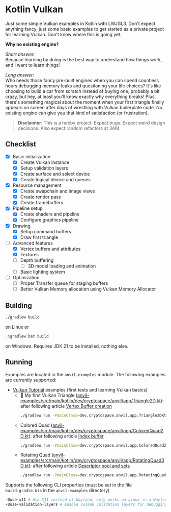 # Kotlin Vulkan

Just some simple Vulkan examples in Kotlin with LWJGL3.
Don't expect anything fancy, just some basic examples to get started as a private project for learning Vulkan.
Don't know where this is going yet.

**Why no existing engine?**

*Short answer:*\
Because learning by doing is the best way to understand how things work, and I want to learn things!

*Long answer:*\
Who needs those fancy pre-built engines when you can spend countless hours debugging memory leaks and questioning your
life choices?
It's like choosing to build a car from scratch instead of buying one, probably a bit crazy, but hey, at least you'll
know exactly why everything breaks!
Plus, there's something magical about the moment when your first triangle finally appears on screen after days
of wrestling with Vulkan boilerplate code.
No existing engine can give you that kind of satisfaction (or frustration).

> **Disclaimer**: This is a hobby project. Expect bugs. Expect weird design decisions.
> Also expect random refactors at 3AM.

## Checklist

- [x] Basic initialization
    - [x] Create Vulkan instance
    - [x] Setup validation layers
    - [x] Create surface and select device
    - [x] Create logical device and queues
- [x] Resource management
    - [x] Create swapchain and image views
    - [x] Create render pass
    - [x] Create framebuffers
- [x] Pipeline setup
    - [x] Create shaders and pipeline
    - [x] Configure graphics pipeline
- [x] Drawing
    - [x] Setup command buffers
    - [x] Draw first triangle
- [ ] Advanced features
    - [x] Vertex buffers and attributes
    - [x] Textures
    - [ ] Depth buffering
        - [ ] 3D model loading and animation
    - [ ] Basic lighting system
- [ ] Optimization
    - [ ] Proper Transfer queue for staging buffers
    - [ ] Better Vulkan Memory allocation using Vulkan Memory Allocator

## Building

```bash
./gradlew build
```

on Linux or

```powershell
.\gradlew.bat build
```

on Windows.
Requires JDK 21 to be installed, nothing else.

## Running

Examples are located in the `anvil-examples` module.
The following examples are currently supported:

- [Vulkan Tutorial](https://vulkan-tutorial.com/) examples (first tests and learning Vulkan basics)
    - 🎉 My first Vulkan Triangle
      ([anvil-examples/src/main/kotlin/dev/cryptospace/anvil/app/Triangle2D.kt](./anvil-examples/src/main/kotlin/dev/cryptospace/anvil/app/Triangle2D.kt)):
      after following article
      [Vertex Buffer creation](https://vulkan-tutorial.com/Vertex_buffers/Vertex_buffer_creation)
      ```bash
      ./gradlew run -PmainClass=dev.cryptospace.anvil.app.Triangle2DKt
      ```
    - Colored Quad
      ([anvil-examples/src/main/kotlin/dev/cryptospace/anvil/app/ColoredQuad2D.kt](./anvil-examples/src/main/kotlin/dev/cryptospace/anvil/app/ColoredQuad2D.kt)):
      after following article
      [Index buffer](https://vulkan-tutorial.com/Vertex_buffers/Index_buffer)
      ```bash
      ./gradlew run -PmainClass=dev.cryptospace.anvil.app.ColoredQuad2DKt
      ```
    - Rotating Quad
      ([anvil-examples/src/main/kotlin/dev/cryptospace/anvil/app/RotatingQuad3D.kt](./anvil-examples/src/main/kotlin/dev/cryptospace/anvil/app/RotatingQuad3D.kt)):
      after following article
      [Descriptor pool and sets](https://vulkan-tutorial.com/Uniform_buffers/Descriptor_pool_and_sets)
      ```bash
      ./gradlew run -PmainClass=dev.cryptospace.anvil.app.RotatingQuad3DKt
      ```

Supports the following CLI properties (must be set in the file `build.gradle.kts` in the `anvil-examples` directory)

```bash
-Duse-x11 # Use X11 instead of Wayland, only works on Linux in a Wayland session. Otherwise ignored.
-Duse-validation-layers # Enable Vulkan validation layers for debugging. Not recommended for performance. Requires Vulkan SDK to be installed.
```
